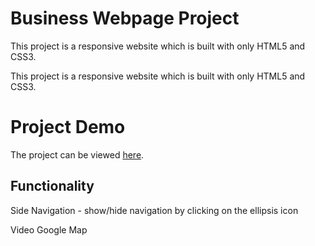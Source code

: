 # Business Webpage Project
This project is a responsive website which is built with only HTML5 and CSS3.

This project is a responsive website which is built with only HTML5 and CSS3. 

# Project Demo
The project can be viewed [here](https://jonesdl-2785.github.io/business-webpage/#).


## Functionality
Side Navigation - show/hide navigation by clicking on the ellipsis icon

Video
Google Map
